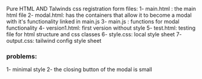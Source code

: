 Pure HTML AND Talwinds css registration form 
files:
1- main.html : the main html file 
2- modal.html: has the containers that allow it to become a modal with it's functionality linked in main.js
3- main.js : functions for modal functionality
4- version1.html: first version without style
5- test.html: testing file for html structure and css classes
6- style.css: local style sheet
7- output.css: tailwind config style sheet


### problems:
1- minimal style
2- the closing button of the modal is small

